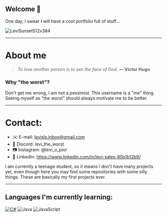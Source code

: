 ## Welcome 👋
One day, I swear I will have a cool portfolio full of stuff...

![LeviSunset512x384](https://github.com/levi-the-worst/levi-the-worst/assets/105523157/a2812e49-d9f9-403a-b1af-19aac1bca0e7)

<hr>

# About me

> *To love another person is to see the face of God.* **— Victor Hugo**

### Why "the worst"?
Don't get me wrong, I am not a pessimist.
This username is a "me" thing. Seeing myself as "the worst" should always motivate me to be better.

<hr>

# Contact:
- ✉️ E-mail: levisls.inbox@gmail.com
- 👾 Discord: levi_the_worst
- 📷 Instagram: @levi_o_pior
- 💼 LinkedIn: https://www.linkedin.com/in/levi-sales-85b1b12b9/

I am currently a teenage student, so it means I don't have many projects yet, even though here you may find some repositories with some silly things. These are basically my first projects ever.

<hr>

## Languages I'm currently learning:

<a href="https://www.youtube.com">![C#](https://img.shields.io/badge/C%23-007ACC?style=for-the-badge&logo=CSharp&logoColor=white)</a> ![Java](https://img.shields.io/badge/Java-ED8B00?style=for-the-badge&logo=openjdk&logoColor=white) ![JavaScript](https://shields.io/badge/JavaScript-F7DF1E?logo=JavaScript&logoColor=000&style=for-the-badge)
